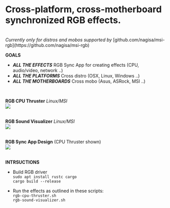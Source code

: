 <H1>Cross-platform, cross-motherboard synchronized RGB effects.</H1><br>
<i>Currently only for distros and mobos supported by</i> [github.com/nagisa/msi-rgb](https://github.com/nagisa/msi-rgb)

<b>GOALS</b>

- <b><i>ALL THE EFFECTS</i></b> RGB Sync App for creating effects (CPU, audio/video, network ..)
- <b><i>ALL THE PLATFORMS</i></b> Cross distro (OSX, Linux, Windows ..)
- <b><i>ALL THE MOTHERBOARDS</i></b> Cross mobo (Asus, ASRock, MSI ..)
<br>


<b>RGB CPU Thruster</b> <i>Linux/MSI</i><br>
![](http://standard3d.com/assets/img/rgb-cpu-thruster.gif)<br><br>

<b>RGB Sound Visualizer</b> <i>Linux/MSI</i><br>
![](http://standard3d.com/assets/img/rgb-sound.gif)<br><br>

<b>RGB Sync App Design</b> (CPU Thruster shown)<br>
![](http://standard3d.com/assets/img/rgb-gui-placeholder4.gif)<br><br>


<b>INTRSUCTIONS</b>

- Build RGB driver<br>
  `sudo apt install rustc cargo`<br>
  `cargo build --release`<br>
  
- Run the effects as outlined in these scripts:<br>
  `rgb-cpu-thruster.sh`<br>
  `rgb-sound-visualizer.sh`
